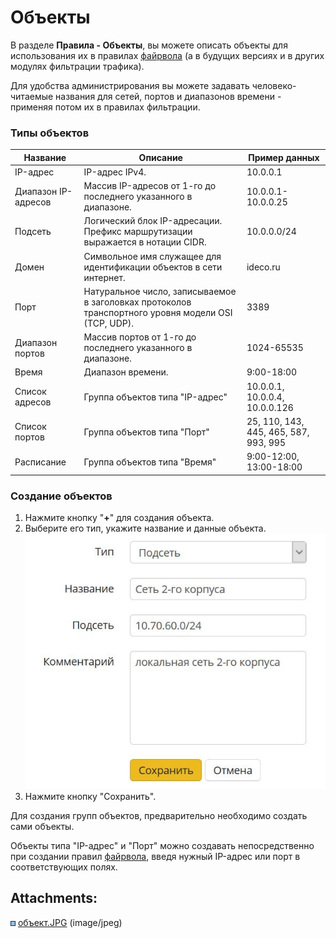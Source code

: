 # Объекты

В разделе **Правила - Объекты**, вы можете описать объекты для
использования их в правилах [файрвола](Файрвол) (а в будущих
версиях и в других модулях фильтрации трафика).

Для удобства администрирования вы можете задавать человеко-читаемые
названия для сетей, портов и диапазонов времени - применяя потом их
в правилах фильтрации.

### Типы объектов

<div class="table-wrap">

| Название            | Описание                                                                                            | Пример данных                         |
| ------------------- | --------------------------------------------------------------------------------------------------- | ------------------------------------- |
| IP-адрес            | IP-адрес IPv4.                                                                                      | 10.0.0.1                              |
| Диапазон IP-адресов | Массив IP-адресов от 1-го до последнего указанного в диапазоне.                                     | 10.0.0.1-10.0.0.25                    |
| Подсеть             | Логический блок IP-адресации. Префикс маршрутизации выражается в нотации CIDR.                      | 10.0.0.0/24                           |
| Домен               | Символьное имя служащее для идентификации объектов в сети интернет.                                 | ideco.ru                              |
| Порт                | Натуральное число, записываемое в заголовках протоколов транспортного уровня модели OSI (TCP, UDP). | 3389                                  |
| Диапазон портов     | Массив портов от 1-го до последнего указанного в диапазоне.                                         | 1024-65535                            |
| Время               | Диапазон времени.                                                                                   | 9:00-18:00                            |
| Список адресов      | Группа объектов типа "IP-адрес"                                                                     | 10.0.0.1, 10.0.0.4, 10.0.0.126        |
| Список портов       | Группа объектов типа "Порт"                                                                         | 25, 110, 143, 445, 465, 587, 993, 995 |
| Расписание          | Группа объектов типа "Время"                                                                        | 9:00-12:00, 13:00-18:00               |

</div>

### Создание объектов

1.  Нажмите кнопку "**+**" для создания объекта.
2.  Выберите его тип, укажите название и данные объекта.  
    ![](attachments/10616835/11436044.jpg)
3.  Нажмите кнопку "Сохранить".

Для создания групп объектов, предварительно необходимо создать сами
объекты.

Объекты типа "IP-адрес" и "Порт" можно создавать непосредственно при
создании правил [файрвола](Файрвол), введя нужный IP-адрес или порт
в соответствующих полях.

<div class="pageSectionHeader">

## Attachments:

</div>

<div class="greybox" data-align="left">

![](images/icons/bullet_blue.gif)
[объект.JPG](attachments/10616835/11436044.jpg) (image/jpeg)  

</div>

